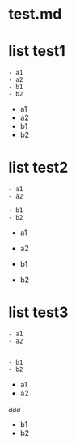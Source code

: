 # test.md

# list test1
```
- a1
- a2
- b1
- b2
```


- a1
- a2
- b1
- b2


# list test2
```
- a1
- a2

- b1
- b2
```


- a1
- a2

- b1
- b2


# list test3
```
- a1
- a2


- b1
- b2
```


- a1
- a2


aaa


- b1
- b2
